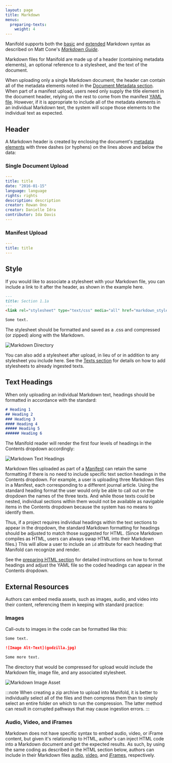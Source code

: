 ```yaml
---
layout: page
title: Markdown
menus:
  preparing-texts:
    weight: 4
---
```


Manifold supports both the [basic](https://www.markdownguide.org/basic-syntax) and [extended](https://www.markdownguide.org/extended-syntax) Markdown syntax as described on Matt Cone's [*Markdown Guide*](https://www.markdownguide.org/).

Markdown files for Manifold are made up of a header (containing metadata elements), an optional reference to a stylesheet, and the text of the document.

When uploading only a single Markdown document, the header can contain all of the metadata elements noted in the [Document Metadata section](/docs/projects/preparing/index.html#meta). When part of a manifest upload, users need only supply the title element in the document header, relying on the rest to come from the manifest [YAML file](/docs/projects/preparing/index.html#yml). However, if it is appropriate to include all of the metadata elements in an individual Markdown text, the system will scope those elements to the individual text as expected.

## Header

A Markdown header is created by enclosing the document's [metadata elements](index.html#meta) with three dashes (or hyphens) on the lines above and below the data:

### Single Document Upload

``` yml
---
title: title
date: "2016-01-15"
language: language
rights: rights
description: description
creator: Rowan Ono
creator: Danielle Idra
contributor: Ida Davis
---
```

### Manifest Upload

``` yml
---
title: title
---
```

## Style

If you would like to associate a stylesheet with your Markdown file, you can include a link to it after the header, as shown in the example here.

``` md
---
title: Section 1.1a
---
<link rel="stylesheet" type="text/css" media="all" href="markdown_styles.css" />

Some text.
```

The stylesheet should be formatted and saved as a .css and compressed (or zipped) along with the Markdown.

![Markdown Directory](/docs/assets/projects/md-dir.png)

You can also add a stylesheet after upload, in lieu of or in addition to any stylesheet you include here. See the [Texts section](/docs/projects/customizing/texts.html#mod-styles) for details on how to add stylesheets to already ingested texts.

## Text Headings

When only uploading an individual Markdown text, headings should be formatted in accordance with the standard:

```md
# Heading 1
## Heading 2
### Heading 3
#### Heading 4
##### Heading 5
###### Heading 6
```

The Manifold reader will render the first four levels of headings in the Contents dropdown accordingly:

![Markdown Text Headings](/docs/assets/projects/md-headings.png)

Markdown files uploaded as part of a [Manifest](/docs/projects/preparing/index.html#manifest) can retain the same formatting if there is no need to include specific text section headings in the Contents dropdown. For example, a user is uploading three Markdown files in a Manifest, each corresponding to a different journal article. Using the standard heading format the user would only be able to call out on the dropdown the names of the three texts. And while those texts could be nested, individual sections within them would not be available as navigable items in the Contents dropdown because the system has no means to identify them.

Thus, if a project requires individual headings within the text sections to appear in the dropdown, the standard Markdown formatting for headings should be adjusted to match those suggested for HTML. (Since Markdown compiles as HTML, users can always swap HTML into their Markdown files.) This will allow a user to include an `id` attribute for each heading that Manifold can recognize and render.

See the [preparing HTML section](/docs/projects/preparing/html.html#html-headings) for detailed instructions on how to format headings and adjust the YAML file so the coded headings can appear in the Contents dropdown.

## External Resources

Authors can embed media assets, such as images, audio, and video into their content, referencing them in keeping with standard practice:

### Images

Call-outs to images in the code can be formatted like this:

``` md
Some text.

![Image Alt-Text](godzilla.jpg)

Some more text.
```

The directory that would be compressed for upload would include the Markdown file, image file, and any associated stylesheet.

![Markdown Image Asset](/docs/assets/projects/md-image.png)

:::note
When creating a zip archive to upload into Manifold, it is better to individually select all of the files and then compress them than to simply select an entire folder on which to run the compression. The latter method can result in corrupted pathways that may cause ingestion errors.
:::

### Audio, Video, and iFrames

Markdown does not have specific syntax to embed audio, video, or iFrame content, but given it's relationship to HTML, author's can inject HTML code into a Markdown document and get the expected results. As such, by using the same coding as described in the HTML section below, authors can include in their Markdown files [audio](/docs/projects/preparing/html.html#html-audio), [video](/docs/projects/preparing/html.html#html-video), and [iFrames](/docs/projects/preparing/html.html#html-iframe), respectively.
